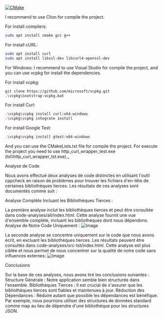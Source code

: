 [![CMake](https://github.com/CandasKat/http_curl_wrapper/actions/workflows/msvc.yml/badge.svg)](https://github.com/CandasKat/http_curl_wrapper/actions/workflows/msvc.yml)

I recommend to use Clion for compile the project.

For install compilers:

```bash
sudo apt install cmake gcc g++
```

For install cURL:

```bash
sudo apt install curl
sudo apt install libssl-dev libcurl4-openssl-dev
```


For Windows:
I recommend to use Visual Studio for compile the project, and you can use vcpkg for install the dependencies.

For install vcpkg:

```bash
git clone https://github.com/microsoft/vcpkg.git
.\vcpkg\bootstrap-vcpkg.bat
```


For install Curl:

```bash
.\vcpkg\vcpkg install curl:x64-windows
.\vcpkg\vcpkg integrate install
```


For install Google Test:

```bash
.\vcpkg\vcpkg install gtest:x64-windows
```

And you can use the CMakeLists.txt file for compile the project.
For execute the project you need to use http_curl_wrapper_test.exe (tst\http_curl_wrapper_tst.exe)._

Analyse de Code

Nous avons effectué deux analyses de code distinctes en utilisant l'outil cppcheck en raison de problèmes pour trouver les fichiers d'en-tête de certaines bibliothèques tierces. Les résultats de ces analyses sont documentés comme suit :

Analyse Complète Incluant les Bibliothèques Tierces :

La première analyse inclut les bibliothèques tierces et peut être consultée dans code-analyses/all/index.html.
Cette analyse fournit une vue d'ensemble complète, incluant les bibliothèques dont nous dépendons.
Analyse de Notre Code Uniquement :
![image](https://github.com/CandasKat/http_curl_wrapper/assets/91725854/9ebf5715-bff8-415b-a2a9-12bfc8fd2352)


La seconde analyse se concentre uniquement sur le code que nous avons écrit, en excluant les bibliothèques tierces. Les résultats peuvent être consultés dans code-analyses/src-tst/index.html.
Cette analyse est plus ciblée et nous permet de nous concentrer sur la qualité de notre code sans influences externes:
![image](https://github.com/CandasKat/http_curl_wrapper/assets/91725854/d5d303c3-737a-4391-96f0-e83f95761ce4)


Conclusions

Sur la base de ces analyses, nous avons tiré les conclusions suivantes :
Structure Générale : Notre application semble bien structurée dans l'ensemble.
Bibliothèques Tierces : Il est crucial de s'assurer que les bibliothèques tierces sont fiables et maintenues à jour.
Réduction des Dépendances : Réduire autant que possible les dépendances est bénéfique. Par exemple, nous pourrions utiliser des structures de données standard comme map au lieu de dépendre d'une bibliothèque pour les structures JSON.
